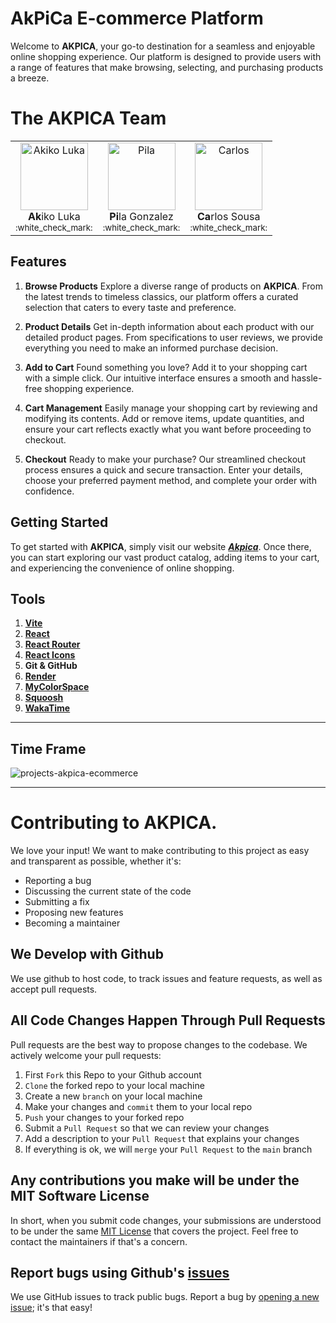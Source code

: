 # AkPiCa E-commerce Platform

Welcome to **AKPICA**, your go-to destination for a seamless and enjoyable online shopping experience. Our platform is designed to provide users with a range of features that make browsing, selecting, and purchasing products a breeze.

# The AKPICA Team

<table>
  <tbody>
    <tr>
      <td align="center" valign="top">
        <a href="https://github.com/akiko-luka" target="_blank">
          <img width="108" src="https://avatars.githubusercontent.com/u/138122651?v=4" alt="Akiko Luka" />
        </a><br />
        <div><strong>Ak</strong>iko Luka</div>
        <sub>:white_check_mark:</sub>
      </td>
      <td align="center" valign="top">
        <a href="https://github.com/Pilag6" target="_blank">
          <img width="108" src="https://bit.ly/48B0Edr" alt="Pila" />
        </a><br />
        <div><strong>Pi</strong>la Gonzalez</div>
        <sub>:white_check_mark:</sub>
      </td>
      <td align="center" valign="top">
        <a href="https://github.com/Cmbs86" target="_blank">
          <img width="108" src="https://avatars.githubusercontent.com/u/138121655?v=44" alt="Carlos " />
        </a><br />
        <div><strong>Ca</strong>rlos Sousa</div>
        <sub>:white_check_mark:</sub>
      </td>
    </tr>
  </tbody>
</table>

## Features
1. **Browse Products**
Explore a diverse range of products on **AKPICA**. From the latest trends to timeless classics, our platform offers a curated selection that caters to every taste and preference.

2. **Product Details**
Get in-depth information about each product with our detailed product pages. From specifications to user reviews, we provide everything you need to make an informed purchase decision.

3. **Add to Cart**
Found something you love? Add it to your shopping cart with a simple click. Our intuitive interface ensures a smooth and hassle-free shopping experience.

4. **Cart Management**
Easily manage your shopping cart by reviewing and modifying its contents. Add or remove items, update quantities, and ensure your cart reflects exactly what you want before proceeding to checkout.

5. **Checkout**
Ready to make your purchase? Our streamlined checkout process ensures a quick and secure transaction. Enter your details, choose your preferred payment method, and complete your order with confidence.

## Getting Started
To get started with **AKPICA**, simply visit our website ***[Akpica](https://akpica.onrender.com/)***. Once there, you can start exploring our vast product catalog, adding items to your cart, and experiencing the convenience of online shopping.

## Tools

1. **[Vite](https://vitejs.dev/)**
2. **[React](https://react.dev/)**
3. **[React Router](https://reactrouter.com/en/main)**
4. **[React Icons](https://react-icons.github.io/react-icons/)**
5. **Git & GitHub**
6. **[Render](https://render.com/)**
7. **[MyColorSpace](https://mycolor.space/)**
8. **[Squoosh](https://squoosh.app/)**
9. **[WakaTime](https://wakatime.com/)**

---

## Time Frame

![projects-akpica-ecommerce](https://github.com/Pilag6/akpica-ecommerce/assets/79191808/58d1f54c-6850-4762-8436-2d02c4a59761)

---

# Contributing to AKPICA.
We love your input! We want to make contributing to this project as easy and transparent as possible, whether it's:

- Reporting a bug
- Discussing the current state of the code
- Submitting a fix
- Proposing new features
- Becoming a maintainer

## We Develop with Github
We use github to host code, to track issues and feature requests, as well as accept pull requests.

## All Code Changes Happen Through Pull Requests
Pull requests are the best way to propose changes to the codebase. We actively welcome your pull requests:

1. First `Fork` this Repo to your Github account 
2. `Clone` the forked repo to your local machine
3. Create a new `branch` on your local machine
4. Make your changes and `commit` them to your local repo
5. `Push` your changes to your forked repo
6. Submit a `Pull Request` so that we can review your changes
7. Add a description to your `Pull Request` that explains your changes
8. If everything is ok, we will `merge` your `Pull Request` to the `main` branch

## Any contributions you make will be under the MIT Software License
In short, when you submit code changes, your submissions are understood to be under the same [MIT License](http://choosealicense.com/licenses/mit/) that covers the project. Feel free to contact the maintainers if that's a concern.

## Report bugs using Github's [issues](https://github.com/Pilag6/akpica-ecommerce/issues)
We use GitHub issues to track public bugs. Report a bug by [opening a new issue](https://github.com/Pilag6/akpica-ecommerce/issues); it's that easy!
